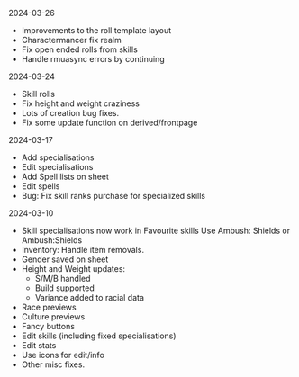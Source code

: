 2024-03-26

 - Improvements to the roll template layout
 - Charactermancer fix realm
 - Fix open ended rolls from skills
 - Handle rmuasync errors by continuing

2024-03-24

 - Skill rolls
 - Fix height and weight craziness
 - Lots of creation bug fixes.
 - Fix some update function on derived/frontpage

2024-03-17

 - Add specialisations
 - Edit specialisations
 - Add Spell lists on sheet
 - Edit spells
 - Bug: Fix skill ranks purchase for specialized skills

2024-03-10

- Skill specialisations now work in Favourite skills
    Use Ambush: Shields or Ambush:Shields
 - Inventory: Handle item removals.
 - Gender saved on sheet
 - Height and Weight updates:
    - S/M/B handled
    - Build supported
    - Variance added to racial data
 - Race previews
 - Culture previews
 - Fancy buttons
 - Edit skills (including fixed specialisations)
 - Edit stats
 - Use icons for edit/info
 - Other misc fixes.

